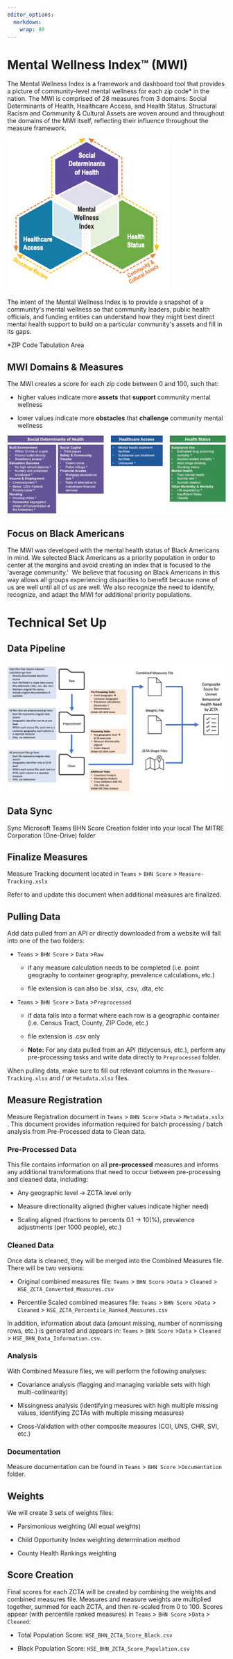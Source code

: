 ```yaml
---
editor_options: 
  markdown: 
    wrap: 80
---
```


# Mental Wellness Index™ (MWI)

The Mental Wellness Index is a framework and dashboard tool that provides a
picture of community-level mental wellness for each zip code\* in the
nation. The MWI is comprised of 28 measures from 3 domains: Social Determinants
of Health, Healthcare Access, and Health Status. Structural Racism and Community
& Cultural Assets are woven around and throughout the domains of the MWI itself,
reflecting their influence throughout the measure framework.

![](www/media/MWI%20Framework%20(Transparent%20Background).png)

The intent of the Mental Wellness Index is to provide a snapshot of a
community's mental wellness so that community leaders, public health officials,
and funding entities can understand how they might best direct mental health
support to build on a particular community's assets and fill in its gaps.

\*ZIP Code Tabulation Area

## MWI Domains & Measures

The MWI creates a score for each zip code between 0 and 100, such that:

-   higher values indicate more **assets** that **support** community mental
    wellness

-   lower values indicate more **obstacles** that **challenge** community mental
    wellness

![](www/media/MWI%20Full%20Measures.png)

## Focus on Black Americans

The MWI was developed with the mental health status of Black Americans in mind.
We selected Black Americans as a priority population in order to center at the
margins and avoid creating an index that is focused to the 'average community.' 
We believe that focusing on Black Americans in this way allows all groups
experiencing disparities to benefit because none of us are well until all of us
are well. We also recognize the need to identify, recognize, and adapt the MWI
for additional priority populations.

# Technical Set Up

## Data Pipeline

![](www/media/Data%20Pipeline.png)

## Data Sync

Sync Microsoft Teams BHN Score Creation folder into your local The MITRE
Corporation (One-Drive) folder

## Finalize Measures

Measure Tracking document located in `Teams` \> `BHN Score` \>
`Measure-Tracking.xslx`

Refer to and update this document when additional measures are finalized.

## Pulling Data

Add data pulled from an API or directly downloaded from a website will fall into
one of the two folders:

-   `Teams` \> `BHN Score` \> `Data` \>`Raw`

    -   if any measure calculation needs to be completed (i.e. point geography
        to container geography, prevalence calculations, etc.)

    -   file extension is can also be .xlsx, .csv, .dta, etc

-   `Teams` \> `BHN Score` \> `Data` \>`Preprocessed`

    -   if data falls into a format where each row is a geographic container
        (i.e. Census Tract, County, ZIP Code, etc.)

    -   file extension is .csv only

    -   **Note:** For any data pulled from an API (tidycensus, etc.), perform
        any pre-processing tasks and write data directly to `Preprocessed`
        folder.

When pulling data, make sure to fill out relevant columns in the
`Measure-Tracking.xlsx` and / or `Metadata.xlsx` files.

## Measure Registration

Measure Registration document in `Teams` \> `BHN Score` \>`Data` \>
`Metadata.xslx` . This document provides information required for batch
processing / batch analysis from Pre-Processed data to Clean data.

### Pre-Processed Data

This file contains information on all **pre-processed** measures and informs any
additional transformations that need to occur between pre-processing and cleaned
data, including:

-   Any geographic level -\> ZCTA level only

-   Measure directionality aligned (higher values indicate higher need)

-   Scaling aligned (fractions to percents 0.1 -\> 10(%), prevalence adjustments
    (per 1000 people), etc.)

### Cleaned Data

Once data is cleaned, they will be merged into the Combined Measures file. There
will be two versions:

-   Original combined measures file: `Teams` \> `BHN Score` \>`Data` \>
    `Cleaned` \> `HSE_ZCTA_Converted_Measures.csv`

-   Percentile Scaled combined measures file: `Teams` \> `BHN Score` \>`Data` \>
    `Cleaned` \> `HSE_ZCTA_Percentile_Ranked_Measures.csv`

In addition, information about data (amount missing, number of nonmissing rows,
etc.) is generated and appears in: `Teams` \> `BHN Score` \>`Data` \> `Cleaned`
\> `HSE_BHN_Data_Information.csv`.

### Analysis

With Combined Measure files, we will perform the following analyses:

-   Covariance analysis (flagging and managing variable sets with high
    multi-collinearity)

-   Missingness analysis (identifying measures with high multiple missing
    values, identifying ZCTAs with multiple missing measures)

-   Cross-Validation with other composite measures (COI, UNS, CHR, SVI, etc.)

### Documentation

Measure documentation can be found in `Teams` \> `BHN Score` \>`Documentation`
folder.

## Weights

We will create 3 sets of weights files:

-   Parsimonious weighting (All equal weights)

-   Child Opportunity Index weighting determination method

-   County Health Rankings weighting

## Score Creation

Final scores for each ZCTA will be created by combining the weights and combined
measures file. Measures and measure weights are multiplied together, summed for
each ZCTA, and then re-scaled from 0 to 100. Scores appear (with percentile
ranked measures) in `Teams` \> `BHN Score` \>`Data` \> `Cleaned`:

-   Total Population Score: `HSE_BHN_ZCTA_Score_Black.csv`

-   Black Population Score: `HSE_BHN_ZCTA_Score_Population.csv`

# 
